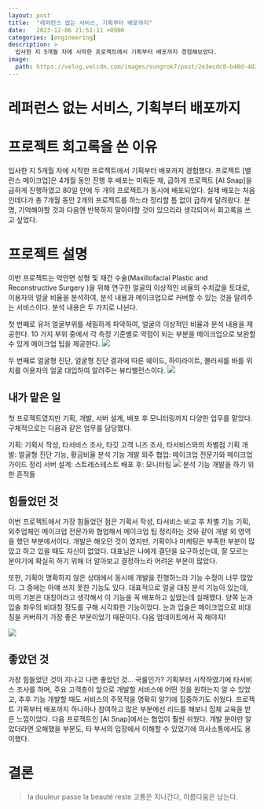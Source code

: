 ```yaml
---
layout: post
title:  "레퍼런스 없는 서비스, 기획부터 배포까지"
date:   2023-12-06 21:51:11 +0900
categories: [engineering]
description: >
  입사한 지 5개월 차에 시작한 프로젝트에서 기획부터 배포까지 경험해보았다.
image: 
  path: https://velog.velcdn.com/images/sungrok7/post/2e3ecdc8-b48d-4025-9b1f-0883c980a645/image.png
---
```

# 레퍼런스 없는 서비스, 기획부터 배포까지


# 프로젝트 회고록을 쓴 이유
입사한 지 5개월 차에 시작한 프로젝트에서 기획부터 배포까지 경험했다. 프로젝트 [밸런스 메이크업]은 4개월 동안 진행 후 배포는 미뤄둔 채, 급하게 프로젝트 [AI Snap]을 급하게 진행하였고 80일 만에 두 개의 프로젝트가 동시에 배포되었다. 실제 배포는 처음인데다가 총 7개월 동안 2개의 프로젝트를 하느라 정리할 틈 없이 급하게 달려왔다. 분명, 기억해야할 것과 다음엔 반복하지 말아야할 것이 있으리라 생각되어서 회고록을 쓰고 싶었다.

# 프로젝트 설명
이번 프로젝트는 악안면 성형 및 재건 수술(Maxillofacial Plastic and Reconstructive Surgery )을 위해 연구한 얼굴의 이상적인 비율의 수치값을 토대로, 이용자의 얼굴 비율을 분석하여, 분석 내용과 메이크업으로 커버할 수 있는 것을 알려주는 서비스이다. 분석 내용은 두 가지로 나뉜다. 

첫 번째로 유저 얼굴부위를 세밀하게 파악하여, 얼굴의 이상적인 비율과 분석 내용을 제공한다. 10 가지 부위 중에서 각 측정 기준별로 약점이 되는 부분을 메이크업으로 보완할 수 있게 메이크업 팁을 제공한다. 
![](https://velog.velcdn.com/images/sungrok7/post/e972485f-e4fd-4524-b7bb-eee1b0308a59/image.png)

두 번째로 얼굴형 진단, 얼굴형 진단 결과에 따른 쉐이드, 하이라이트, 블러셔를 바를 위치를 이용자의 얼굴 대입하여 알려주는 뷰티밸런스이다.
![](https://velog.velcdn.com/images/sungrok7/post/2e3ecdc8-b48d-4025-9b1f-0883c980a645/image.png)

## 내가 맡은 일
첫 프로젝트였지만 기획, 개발, 서버 설계, 배포 후 모니터링까지 다양한 업무를 맡았다. 구체적으로는 다음과 같은 업무를 담당했다.

기획: 기획서 작성, 타서비스 조사, 타깃 고객 니즈 조사, 타서비스와의 차별점 기획
개발: 얼굴형 진단 기능, 황금비율 분석 기능 개발
외주 협업: 메이크업 전문가와 메이크업 가이드 정리
서버 설계: 스트레스테스트
배포 후: 모니터링
![](https://velog.velcdn.com/images/sungrok7/post/66d612f3-a203-46d5-9d3e-01ef217dad52/image.png)
분석 기능 개발을 하기 위한 흔적들

## 힘들었던 것
이번 프로젝트에서 가장 힘들었던 점은 기획서 작성, 타서비스 비교 후 차별 기능 기획, 외주업체인 메이크업 전문가와 협업해서 메이크업 팁 정리하는 것와 같이 개발 외 영역을 했던 부분에서이다. 개발은 해오던 것이 였지만, 기획이나 마케팅은 부족한 부분이 많았고 하고 있을 때도 자신이 없었다. 대표님은 나에게 결단을 요구하셨는데, 잘 모르는 분야기에 확실히 하기 위해 더 알아보고 결정하느라 어려운 부분이 많았다.

또한, 기획이 명확하지 않은 상태에서 동시에 개발을 진행하느라 기능 수정이 너무 많았다. 그 중에는 아얘 쓰지 못한 기능도 있다. 대표적으로 얼굴 대칭 분석 기능이 있는데, 미의 기본은 대칭이라고 생각해서 이 기능을 꼭 배포하고 싶었는데 실패했다. 양쪽 눈과 입술 좌우의 비대칭 정도를 구해 시각화한 기능이었다. 눈과 입술은 메이크업으로 비대칭을 커버하기 가장 좋은 부분이었기 때문이다. 다음 업데이트에서 꼭 해야지!

![](https://velog.velcdn.com/images/sungrok7/post/27f2338a-8d94-436b-84a9-e9ba39af1a22/image.png)


## 좋았던 것
가장 힘들었던 것이 지나고 나면 좋았던 것... 국룰인가? 기획부터 시작하였기에 타서비스 조사를 하며, 주요 고객층이 앞으로 개발할 서비스에 어떤 것을 원하는지 알 수 있었고, 추후 기능 개발할 때도 서비스의 주목적을 명확히 알기에 집중하기도 쉬웠다. 프로젝트 기획부터 배포까지 하나하나 참여하고 많은 부분에선 리드를 해보니 집체 교육을 받은 느낌이었다. 다음 프로젝트인 [AI Snap]에서는 협업이 훨씬 쉬웠다. 개발 분야만 알았더라면 오해했을 부분도, 타 부서의 입장에서 이해할 수 있었기에 의사소통에서도 용이했다.

# 결론
> la douleur passe la beauté reste
고통은 지나간다, 아름다움은 남는다.    


[jekyll-docs]: https://jekyllrb.com/docs/home
[jekyll-gh]:   https://github.com/jekyll/jekyll
[jekyll-talk]: https://talk.jekyllrb.com/
